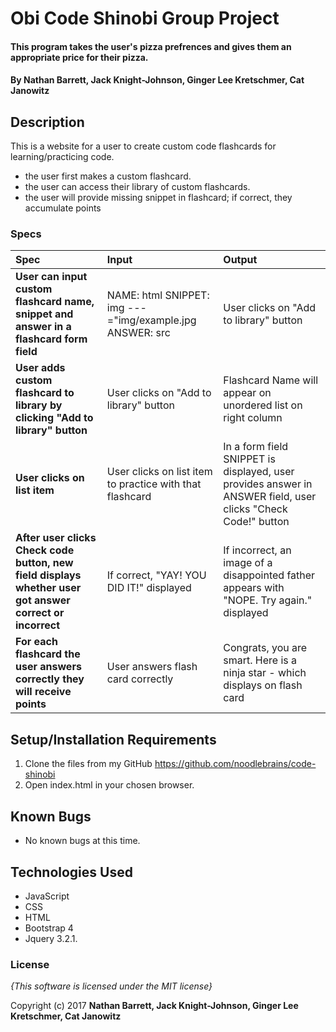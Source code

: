 # Obi Code Shinobi Group Project

#### This program takes the user's pizza prefrences and gives them an appropriate price for their pizza.

#### By **Nathan Barrett, Jack Knight-Johnson, Ginger Lee Kretschmer, Cat Janowitz**

## Description

This is a website for a user to create custom code flashcards for learning/practicing code.

 - the user first makes a custom flashcard.
 - the user can access their library of custom flashcards.
 - the user will provide missing snippet in flashcard; if correct, they accumulate points

### Specs
| Spec | Input | Output |
| :-------------     | :------------- | :------------- |
| **User can input custom flashcard name, snippet and answer in a flashcard form field** | NAME: html SNIPPET: img ---="img/example.jpg ANSWER: src | User clicks on "Add to library" button|
| **User adds custom flashcard to library by clicking "Add to library" button** |User clicks on "Add to library" button| Flashcard Name will appear on unordered list on right column |
|**User clicks on list item**| User clicks on list item to practice with that flashcard| In a form field SNIPPET is displayed, user provides answer in ANSWER field, user clicks "Check Code!" button|
| **After user clicks Check code button, new field displays whether user got answer correct or incorrect**| If correct, "YAY! YOU DID IT!" displayed| If incorrect, an image of a disappointed father appears with "NOPE. Try again." displayed |
| **For each flashcard the user answers correctly they will receive points** | User answers flash card correctly | Congrats, you are smart. Here is a ninja star - which displays on flash card |

## Setup/Installation Requirements

1. Clone the files from my GitHub https://github.com/noodlebrains/code-shinobi
2. Open index.html in your chosen browser.

## Known Bugs
* No known bugs at this time.

## Technologies Used
* JavaScript
* CSS
* HTML
* Bootstrap 4
* Jquery 3.2.1.

### License

*{This software is licensed under the MIT license}*

Copyright (c) 2017 **Nathan Barrett, Jack Knight-Johnson, Ginger Lee Kretschmer, Cat Janowitz**
